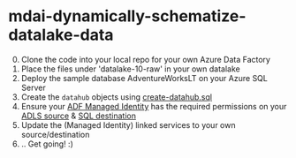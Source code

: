 # mdai-dynamically-schematize-datalake-data
0. Clone the code into your local repo for your own Azure Data Factory
1. Place the files under 'datalake-10-raw' in your own datalake
2. Deploy the sample database AdventureWorksLT on your Azure SQL Server
3. Create the `datahub` objects using [create-datahub.sql](./create-datahub.sql)
4. Ensure your [ADF Managed Identity](https://docs.microsoft.com/en-us/azure/data-factory/data-factory-service-identity#retrieve-managed-identity) has the required permissions on your [ADLS source](https://docs.microsoft.com/en-us/azure/data-factory/connector-azure-data-lake-storage#managed-identity) &  [SQL destination](https://docs.microsoft.com/en-us/azure/data-factory/connector-azure-sql-database#managed-identity)
2. Update the (Managed Identity) linked services to your own source/destination
3. .. Get going! :)

